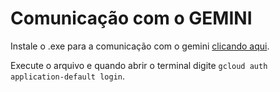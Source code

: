 # Comunicação com o GEMINI
Instale o .exe para a comunicação com o gemini [clicando aqui](https://dl.google.com/dl/cloudsdk/channels/rapid/GoogleCloudSDKInstaller.exe).

Execute o arquivo e quando abrir o terminal digite ``gcloud auth application-default login``.

